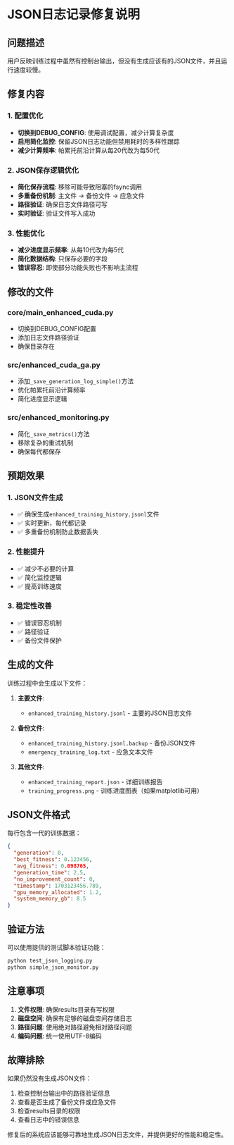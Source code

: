 # JSON日志记录修复说明

## 问题描述
用户反映训练过程中虽然有控制台输出，但没有生成应该有的JSON文件，并且运行速度较慢。

## 修复内容

### 1. 配置优化
- **切换到DEBUG_CONFIG**: 使用调试配置，减少计算复杂度
- **启用简化监控**: 保留JSON日志功能但禁用耗时的多样性跟踪
- **减少计算频率**: 帕累托前沿计算从每20代改为每50代

### 2. JSON保存逻辑优化
- **简化保存流程**: 移除可能导致阻塞的fsync调用
- **多重备份机制**: 主文件 → 备份文件 → 应急文件
- **路径验证**: 确保日志文件路径可写
- **实时验证**: 验证文件写入成功

### 3. 性能优化
- **减少进度显示频率**: 从每10代改为每5代
- **简化数据结构**: 只保存必要的字段
- **错误容忍**: 即使部分功能失败也不影响主流程

## 修改的文件

### core/main_enhanced_cuda.py
- 切换到DEBUG_CONFIG配置
- 添加日志文件路径验证
- 确保目录存在

### src/enhanced_cuda_ga.py
- 添加`_save_generation_log_simple()`方法
- 优化帕累托前沿计算频率
- 简化进度显示逻辑

### src/enhanced_monitoring.py
- 简化`_save_metrics()`方法
- 移除复杂的重试机制
- 确保每代都保存

## 预期效果

### 1. JSON文件生成
- ✅ 确保生成`enhanced_training_history.jsonl`文件
- ✅ 实时更新，每代都记录
- ✅ 多重备份机制防止数据丢失

### 2. 性能提升
- ✅ 减少不必要的计算
- ✅ 简化监控逻辑
- ✅ 提高训练速度

### 3. 稳定性改善
- ✅ 错误容忍机制
- ✅ 路径验证
- ✅ 备份文件保护

## 生成的文件

训练过程中会生成以下文件：

1. **主要文件**:
   - `enhanced_training_history.jsonl` - 主要的JSON日志文件
   
2. **备份文件**:
   - `enhanced_training_history.jsonl.backup` - 备份JSON文件
   - `emergency_training_log.txt` - 应急文本文件

3. **其他文件**:
   - `enhanced_training_report.json` - 详细训练报告
   - `training_progress.png` - 训练进度图表（如果matplotlib可用）

## JSON文件格式

每行包含一代的训练数据：
```json
{
  "generation": 0,
  "best_fitness": 0.123456,
  "avg_fitness": 0.098765,
  "generation_time": 2.5,
  "no_improvement_count": 0,
  "timestamp": 1703123456.789,
  "gpu_memory_allocated": 1.2,
  "system_memory_gb": 8.5
}
```

## 验证方法

可以使用提供的测试脚本验证功能：

```bash
python test_json_logging.py
python simple_json_monitor.py
```

## 注意事项

1. **文件权限**: 确保results目录有写权限
2. **磁盘空间**: 确保有足够的磁盘空间存储日志
3. **路径问题**: 使用绝对路径避免相对路径问题
4. **编码问题**: 统一使用UTF-8编码

## 故障排除

如果仍然没有生成JSON文件：

1. 检查控制台输出中的路径验证信息
2. 查看是否生成了备份文件或应急文件
3. 检查results目录的权限
4. 查看日志中的错误信息

修复后的系统应该能够可靠地生成JSON日志文件，并提供更好的性能和稳定性。